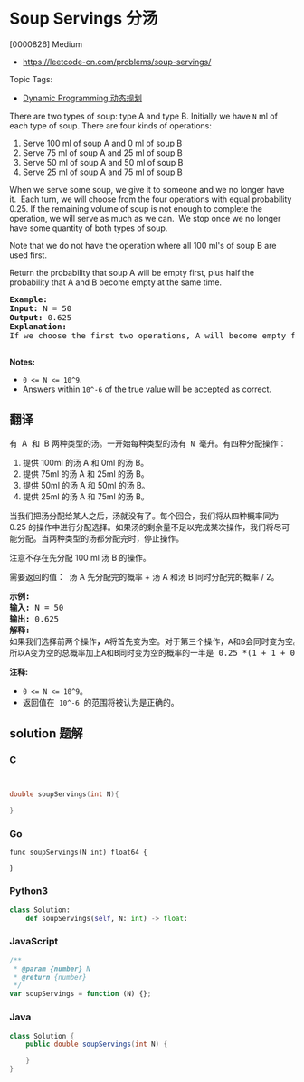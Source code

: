 # Soup Servings 分汤

[0000826] Medium

- https://leetcode-cn.com/problems/soup-servings/

Topic Tags:

- [Dynamic Programming 动态规划](https://leetcode-cn.com/tag/dynamic-programming/)

There are two types of soup: type A and type B. Initially we have `N` ml of each type of soup. There are four kinds of operations:

1.  Serve 100 ml of soup A and 0 ml of soup B
2.  Serve 75 ml of soup A and 25 ml of soup B
3.  Serve 50 ml of soup A and 50 ml of soup B
4.  Serve 25 ml of soup A and 75 ml of soup B

When we serve some soup, we give it to someone and we no longer have it.  Each turn, we will choose from the four operations with equal probability 0.25. If the remaining volume of soup is not enough to complete the operation, we will serve as much as we can.  We stop once we no longer have some quantity of both types of soup.

Note that we do not have the operation where all 100 ml's of soup B are used first.

Return the probability that soup A will be empty first, plus half the probability that A and B become empty at the same time.

<pre><strong>Example:</strong>
<strong>Input:</strong> N = 50
<strong>Output:</strong> 0.625
<strong>Explanation:</strong> 
If we choose the first two operations, A will become empty first. For the third operation, A and B will become empty at the same time. For the fourth operation, B will become empty first. So the total probability of A becoming empty first plus half the probability that A and B become empty at the same time, is 0.25 * (1 + 1 + 0.5 + 0) = 0.625.

</pre>

**Notes:**

- `0 <= N <= 10^9`.
- Answers within `10^-6` of the true value will be accepted as correct.

## 翻译

有  A  和  B 两种类型的汤。一开始每种类型的汤有  `N`  毫升。有四种分配操作：

1.  提供 100ml 的汤 A 和 0ml 的汤 B。
2.  提供 75ml 的汤 A 和 25ml 的汤 B。
3.  提供 50ml 的汤 A 和 50ml 的汤 B。
4.  提供 25ml 的汤 A 和 75ml 的汤 B。

当我们把汤分配给某人之后，汤就没有了。每个回合，我们将从四种概率同为 0.25 的操作中进行分配选择。如果汤的剩余量不足以完成某次操作，我们将尽可能分配。当两种类型的汤都分配完时，停止操作。

注意不存在先分配 100 ml 汤 B 的操作。

需要返回的值：  汤 A 先分配完的概率 + 汤 A 和汤 B 同时分配完的概率 / 2。

<pre><strong>示例:</strong>
<strong>输入:</strong> N = 50
<strong>输出:</strong> 0.625
<strong>解释:
</strong>如果我们选择前两个操作<strong>，</strong>A将首先变为空。对于第三个操作，A和B会同时变为空。对于第四个操作，B将首先变为空。<strong>
</strong>所以A变为空的总概率加上A和B同时变为空的概率的一半是 0.25 *(1 + 1 + 0.5 + 0)= 0.625。
</pre>

**注释:**

- `0 <= N <= 10^9`。
- 返回值在  `10^-6`  的范围将被认为是正确的。

## solution 题解

### C

```c


double soupServings(int N){

}


```

### Go

```golang
func soupServings(N int) float64 {

}
```

### Python3

```python
class Solution:
    def soupServings(self, N: int) -> float:

```

### JavaScript

```javascript
/**
 * @param {number} N
 * @return {number}
 */
var soupServings = function (N) {};
```

### Java

```java
class Solution {
    public double soupServings(int N) {

    }
}
```
